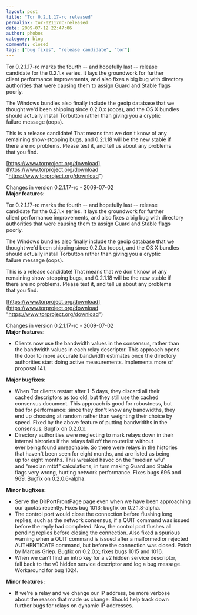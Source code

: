 ```yaml
---
layout: post
title: "Tor 0.2.1.17-rc released"
permalink: tor-02117rc-released
date: 2009-07-12 22:47:06
author: phobos
category: blog
comments: closed
tags: ["bug fixes", "release candidate", "tor"]
---
```


Tor 0.2.1.17-rc marks the fourth -- and hopefully last -- release  
 candidate for the 0.2.1.x series. It lays the groundwork for further  
 client performance improvements, and also fixes a big bug with directory  
 authorities that were causing them to assign Guard and Stable flags  
 poorly.

The Windows bundles also finally include the geoip database that we  
 thought we'd been shipping since 0.2.0.x (oops), and the OS X bundles  
 should actually install Torbutton rather than giving you a cryptic  
 failure message (oops).

This is a release candidate! That means that we don't know of any  
 remaining show-stopping bugs, and 0.2.1.18 will be the new stable if  
 there are no problems. Please test it, and tell us about any problems  
 that you find.

[https://www.torproject.org/download](https://www.torproject.org/download "https://www.torproject.org/download")

Changes in version 0.2.1.17-rc - 2009-07-02  
 **Major features:**

<!-- more -->

Tor 0.2.1.17-rc marks the fourth -- and hopefully last -- release  
 candidate for the 0.2.1.x series. It lays the groundwork for further  
 client performance improvements, and also fixes a big bug with directory  
 authorities that were causing them to assign Guard and Stable flags  
 poorly.

The Windows bundles also finally include the geoip database that we  
 thought we'd been shipping since 0.2.0.x (oops), and the OS X bundles  
 should actually install Torbutton rather than giving you a cryptic  
 failure message (oops).

This is a release candidate! That means that we don't know of any  
 remaining show-stopping bugs, and 0.2.1.18 will be the new stable if  
 there are no problems. Please test it, and tell us about any problems  
 that you find.

[https://www.torproject.org/download](https://www.torproject.org/download "https://www.torproject.org/download")

Changes in version 0.2.1.17-rc - 2009-07-02  
 **Major features:**

-   Clients now use the bandwidth values in the consensus, rather than  
     the bandwidth values in each relay descriptor. This approach opens  
     the door to more accurate bandwidth estimates once the directory  
     authorities start doing active measurements. Implements more of  
     proposal 141.

**Major bugfixes:**

-   When Tor clients restart after 1-5 days, they discard all their  
     cached descriptors as too old, but they still use the cached  
     consensus document. This approach is good for robustness, but  
     bad for performance: since they don't know any bandwidths, they  
     end up choosing at random rather than weighting their choice by  
     speed. Fixed by the above feature of putting bandwidths in the  
     consensus. Bugfix on 0.2.0.x.
-   Directory authorities were neglecting to mark relays down in their  
     internal histories if the relays fall off the routerlist without  
     ever being found unreachable. So there were relays in the histories  
     that haven't been seen for eight months, and are listed as being  
     up for eight months. This wreaked havoc on the "median wfu"  
     and "median mtbf" calculations, in turn making Guard and Stable  
     flags very wrong, hurting network performance. Fixes bugs 696 and  
     969. Bugfix on 0.2.0.6-alpha.

**Minor bugfixes:**

-   Serve the DirPortFrontPage page even when we have been approaching  
     our quotas recently. Fixes bug 1013; bugfix on 0.2.1.8-alpha.
-   The control port would close the connection before flushing long  
     replies, such as the network consensus, if a QUIT command was issued  
     before the reply had completed. Now, the control port flushes all  
     pending replies before closing the connection. Also fixed a spurious  
     warning when a QUIT command is issued after a malformed or rejected  
     AUTHENTICATE command, but before the connection was closed. Patch  
     by Marcus Griep. Bugfix on 0.2.0.x; fixes bugs 1015 and 1016.
-   When we can't find an intro key for a v2 hidden service descriptor,  
     fall back to the v0 hidden service descriptor and log a bug message.  
     Workaround for bug 1024.

**Minor features:**

-   If we're a relay and we change our IP address, be more verbose  
     about the reason that made us change. Should help track down  
     further bugs for relays on dynamic IP addresses.

